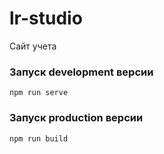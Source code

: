 # lr-studio
Сайт учета

### Запуск development версии
```
npm run serve
```

### Запуск production версии
```
npm run build
```
